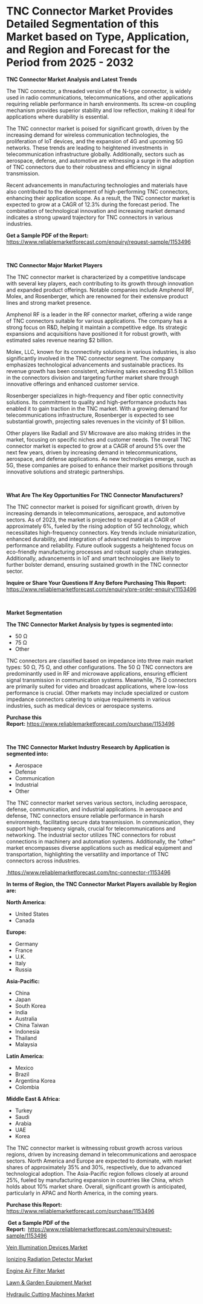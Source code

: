 <p><h1>TNC Connector Market Provides Detailed Segmentation of this Market based on Type, Application, and Region and Forecast for the Period from 2025 - 2032</h1></p><p><strong>TNC Connector Market Analysis and Latest Trends</strong></p>
<p><p>The TNC connector, a threaded version of the N-type connector, is widely used in radio communications, telecommunications, and other applications requiring reliable performance in harsh environments. Its screw-on coupling mechanism provides superior stability and low reflection, making it ideal for applications where durability is essential.</p><p>The TNC connector market is poised for significant growth, driven by the increasing demand for wireless communication technologies, the proliferation of IoT devices, and the expansion of 4G and upcoming 5G networks. These trends are leading to heightened investments in telecommunication infrastructure globally. Additionally, sectors such as aerospace, defense, and automotive are witnessing a surge in the adoption of TNC connectors due to their robustness and efficiency in signal transmission.</p><p>Recent advancements in manufacturing technologies and materials have also contributed to the development of high-performing TNC connectors, enhancing their application scope. As a result, the TNC connector market is expected to grow at a CAGR of 12.3% during the forecast period. The combination of technological innovation and increasing market demand indicates a strong upward trajectory for TNC connectors in various industries.</p></p>
<p><strong>Get a Sample PDF of the Report:&nbsp;</strong> <a href="https://www.reliablemarketforecast.com/enquiry/request-sample/1153496?utm_campaign=1097&utm_medium=2&utm_source=Github&utm_content=ia&utm_term=10042025&utm_id=tnc-connector">https://www.reliablemarketforecast.com/enquiry/request-sample/1153496</a></p>
<p>&nbsp;</p>
<p><strong>TNC Connector Major Market Players</strong></p>
<p><p>The TNC connector market is characterized by a competitive landscape with several key players, each contributing to its growth through innovation and expanded product offerings. Notable companies include Amphenol RF, Molex, and Rosenberger, which are renowned for their extensive product lines and strong market presence.</p><p>Amphenol RF is a leader in the RF connector market, offering a wide range of TNC connectors suitable for various applications. The company has a strong focus on R&D, helping it maintain a competitive edge. Its strategic expansions and acquisitions have positioned it for robust growth, with estimated sales revenue nearing $2 billion.</p><p>Molex, LLC, known for its connectivity solutions in various industries, is also significantly involved in the TNC connector segment. The company emphasizes technological advancements and sustainable practices. Its revenue growth has been consistent, achieving sales exceeding $1.5 billion in the connectors division and targeting further market share through innovative offerings and enhanced customer service.</p><p>Rosenberger specializes in high-frequency and fiber optic connectivity solutions. Its commitment to quality and high-performance products has enabled it to gain traction in the TNC market. With a growing demand for telecommunications infrastructure, Rosenberger is expected to see substantial growth, projecting sales revenues in the vicinity of $1 billion.</p><p>Other players like Radiall and SV Microwave are also making strides in the market, focusing on specific niches and customer needs. The overall TNC connector market is expected to grow at a CAGR of around 5% over the next few years, driven by increasing demand in telecommunications, aerospace, and defense applications. As new technologies emerge, such as 5G, these companies are poised to enhance their market positions through innovative solutions and strategic partnerships.</p></p>
<p>&nbsp;</p>
<p><strong>What Are The Key Opportunities For TNC Connector Manufacturers?</strong></p>
<p><p>The TNC connector market is poised for significant growth, driven by increasing demands in telecommunications, aerospace, and automotive sectors. As of 2023, the market is projected to expand at a CAGR of approximately 6%, fueled by the rising adoption of 5G technology, which necessitates high-frequency connectors. Key trends include miniaturization, enhanced durability, and integration of advanced materials to improve performance and reliability. Future outlook suggests a heightened focus on eco-friendly manufacturing processes and robust supply chain strategies. Additionally, advancements in IoT and smart technologies are likely to further bolster demand, ensuring sustained growth in the TNC connector sector.</p></p>
<p><strong>Inquire or Share Your Questions If Any Before Purchasing This Report:</strong> <a href="https://www.reliablemarketforecast.com/enquiry/pre-order-enquiry/1153496?utm_campaign=1097&utm_medium=2&utm_source=Github&utm_content=ia&utm_term=10042025&utm_id=tnc-connector">https://www.reliablemarketforecast.com/enquiry/pre-order-enquiry/1153496</a></p>
<p>&nbsp;</p>
<p><strong>Market Segmentation</strong></p>
<p><strong>The TNC Connector Market Analysis by types is segmented into:</strong></p>
<p><ul><li>50 Ω</li><li>75 Ω</li><li>Other</li></ul></p>
<p><p>TNC connectors are classified based on impedance into three main market types: 50 Ω, 75 Ω, and other configurations. The 50 Ω TNC connectors are predominantly used in RF and microwave applications, ensuring efficient signal transmission in communication systems. Meanwhile, 75 Ω connectors are primarily suited for video and broadcast applications, where low-loss performance is crucial. Other markets may include specialized or custom impedance connectors catering to unique requirements in various industries, such as medical devices or aerospace systems.</p></p>
<p><strong>Purchase this Report:&nbsp;</strong><a href="https://www.reliablemarketforecast.com/purchase/1153496?utm_campaign=1097&utm_medium=2&utm_source=Github&utm_content=ia&utm_term=10042025&utm_id=tnc-connector">https://www.reliablemarketforecast.com/purchase/1153496</a></p>
<p>&nbsp;</p>
<p><strong>The TNC Connector Market Industry Research by Application is segmented into:</strong></p>
<p><ul><li>Aerospace</li><li>Defense</li><li>Communication</li><li>Industrial</li><li>Other</li></ul></p>
<p><p>The TNC connector market serves various sectors, including aerospace, defense, communication, and industrial applications. In aerospace and defense, TNC connectors ensure reliable performance in harsh environments, facilitating secure data transmission. In communication, they support high-frequency signals, crucial for telecommunications and networking. The industrial sector utilizes TNC connectors for robust connections in machinery and automation systems. Additionally, the "other" market encompasses diverse applications such as medical equipment and transportation, highlighting the versatility and importance of TNC connectors across industries.</p></p>
<p><a href="https://www.reliablemarketforecast.com/tnc-connector-r1153496?utm_campaign=1097&utm_medium=2&utm_source=Github&utm_content=ia&utm_term=10042025&utm_id=tnc-connector">&nbsp;https://www.reliablemarketforecast.com/tnc-connector-r1153496</a></p>
<p><strong>In terms of Region, the TNC Connector Market Players available by Region are:</strong></p>
<p>
    <p> <strong> North America: </strong>
        <ul>
            <li>United States</li>
            <li>Canada</li>
        </ul>
        </p> 
    <p> <strong> Europe: </strong>
        <ul>
            <li>Germany</li>
            <li>France</li>
            <li>U.K.</li>
            <li>Italy</li>
            <li>Russia</li>
        </ul>
        </p> 
    <p> <strong> Asia-Pacific: </strong>
        <ul>
            <li>China</li>
            <li>Japan</li>
            <li>South Korea</li>
            <li>India</li>
            <li>Australia</li>
            <li>China Taiwan</li>
            <li>Indonesia</li>
            <li>Thailand</li>
            <li>Malaysia</li>
        </ul>
        </p> 
    <p> <strong> Latin America: </strong>
        <ul>
            <li>Mexico</li>
            <li>Brazil</li>
            <li>Argentina Korea</li>
            <li>Colombia</li>
        </ul>
        </p> 
    <p> <strong> Middle East & Africa: </strong>
        <ul>
            <li>Turkey</li>
            <li>Saudi</li>
            <li>Arabia</li>
            <li>UAE</li>
            <li>Korea</li>
        </ul>
    </p>
    </p>
<p><p>The TNC connector market is witnessing robust growth across various regions, driven by increasing demand in telecommunications and aerospace sectors. North America and Europe are expected to dominate, with market shares of approximately 35% and 30%, respectively, due to advanced technological adoption. The Asia-Pacific region follows closely at around 25%, fueled by manufacturing expansion in countries like China, which holds about 10% market share. Overall, significant growth is anticipated, particularly in APAC and North America, in the coming years.</p></p>
<p><strong>Purchase this Report: </strong><a href="https://www.reliablemarketforecast.com/purchase/1153496?utm_campaign=1097&utm_medium=2&utm_source=Github&utm_content=ia&utm_term=10042025&utm_id=tnc-connector">https://www.reliablemarketforecast.com/purchase/1153496</a></p>
<p>&nbsp;<strong>Get a Sample PDF of the Report:&nbsp;&nbsp;</strong><a href="https://www.reliablemarketforecast.com/enquiry/request-sample/1153496?utm_campaign=1097&utm_medium=2&utm_source=Github&utm_content=ia&utm_term=10042025&utm_id=tnc-connector">https://www.reliablemarketforecast.com/enquiry/request-sample/1153496</a></p>
<p><strong></strong></p>
<p><p><a href="https://github.com/kitsossadien/Market-Research-Report-List-1/blob/main/vein-illumination-devices-market.md?utm_campaign=1097&utm_medium=2&utm_source=Github&utm_content=ia&utm_term=10042025&utm_id=tnc-connector">Vein Illumination Devices Market</a></p><p><a href="https://github.com/yuukoleuda/Market-Research-Report-List-1/blob/main/ionizing-radiation-detector-market.md?utm_campaign=1097&utm_medium=2&utm_source=Github&utm_content=ia&utm_term=10042025&utm_id=tnc-connector">Ionizing Radiation Detector Market</a></p><p><a href="https://github.com/olesjaquah/Market-Research-Report-List-1/blob/main/engine-air-filter-market.md?utm_campaign=1097&utm_medium=2&utm_source=Github&utm_content=ia&utm_term=10042025&utm_id=tnc-connector">Engine Air Filter Market</a></p><p><a href="https://github.com/fungkychiman/Market-Research-Report-List-1/blob/main/lawn-garden-equipment-market.md?utm_campaign=1097&utm_medium=2&utm_source=Github&utm_content=ia&utm_term=10042025&utm_id=tnc-connector">Lawn & Garden Equipment Market</a></p><p><a href="https://github.com/marteyfito9/Market-Research-Report-List-1/blob/main/hydraulic-cutting-machines-market.md?utm_campaign=1097&utm_medium=2&utm_source=Github&utm_content=ia&utm_term=10042025&utm_id=tnc-connector">Hydraulic Cutting Machines Market</a></p></p>